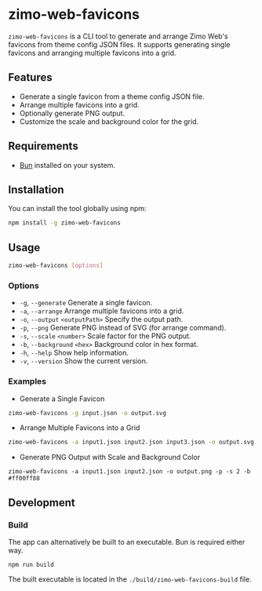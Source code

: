 # zimo-web-favicons

`zimo-web-favicons` is a CLI tool to generate and arrange Zimo Web's favicons from theme config JSON files. It supports generating single favicons and arranging multiple favicons into a grid.

## Features

- Generate a single favicon from a theme config JSON file.
- Arrange multiple favicons into a grid.
- Optionally generate PNG output.
- Customize the scale and background color for the grid.

## Requirements

- [Bun](https://bun.sh) installed on your system.

## Installation

You can install the tool globally using npm:

```sh
npm install -g zimo-web-favicons
```

## Usage

```sh
zimo-web-favicons [options]
```

### Options

- `-g`, `--generate` Generate a single favicon.
- `-a`, `--arrange` Arrange multiple favicons into a grid.
- `-o`, `--output` `<outputPath>` Specify the output path.
- `-p`, `--png` Generate PNG instead of SVG (for arrange command).
- `-s`, `--scale` `<number>` Scale factor for the PNG output.
- `-b`, `--background` `<hex>` Background color in hex format.
- `-h`, `--help` Show help information.
- `-v`, `--version` Show the current version.

### Examples

- Generate a Single Favicon

```sh
zimo-web-favicons -g input.json -o output.svg
```

- Arrange Multiple Favicons into a Grid

```sh
zimo-web-favicons -a input1.json input2.json input3.json -o output.svg
```

- Generate PNG Output with Scale and Background Color

```
zimo-web-favicons -a input1.json input2.json -o output.png -p -s 2 -b #ff00ff88
```

## Development

### Build

The app can alternatively be built to an executable. Bun is required either way.

```
npm run build
```

The built executable is located in the `./build/zimo-web-favicons-build` file.
